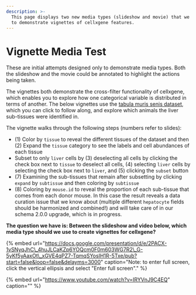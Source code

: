 ```yaml
---
description: >-
  This page displays two new media types (slideshow and movie) that we could use
  to demonstrate vignettes of cellxgene features.
---
```


# Vignette Media Test

These are initial attempts designed only to demonstrate media types. Both the slideshow and the movie could be annotated to highlight the actions being taken.

The vignettes both demonstrate the cross-filter functionality of cellxgene, which enables you to explore how one categorical variable is distributed in terms of another. The below vignettes use the [tabula muris senis dataset](https://cellxgene.cziscience.com/e/48b37086-25f7-4ecd-be66-f5bb378e3aea.cxg/), which you can click to follow along, and explore which animals the liver sub-tissues were identified in.

The vignette walks through the following steps \(numbers refer to slides\):

* \(1\) Color by `tissue` to reveal the different tissues of the dataset and then \(2\) Expand the `tissue` category to see the labels and cell abundances of each tissue
* Subset to only `liver` cells by \(3\) deselecting all cells by clicking the check box next to `tissue` to deselect all cells, \(4\) selecting `liver` cells by selecting the check box next to `liver`, and \(5\) clicking the `subset` button 
* \(7\) Examining the sub-tissues that remain after subsetting by clicking `expand` by `subtissue` and then coloring by `subtissue`
* \(8\) Coloring by `mouse.id` to reveal the proportion of each sub-tissue that comes from each donor mouse. In this case the result reveals a data curation issue that we know about \(multiple different `hepatocyte` fields should be harmonized and combined!\) and will take care of in our schema 2.0.0 upgrade, which is in progress.

**The question we have is: Between the slideshow and video below, which media type should we use to create vignettes for cellxgene?**

{% embed url="https://docs.google.com/presentation/d/e/2PACX-1vSNyqJhC\_4huJLCaKZp6YOQcm0F0m603WG7R2\_G-5yKf5yAaxOt\_xGVE4qPZ7-TqmqSYosIH1R-5Txe/pub?start=false&loop=false&delayms=3000" caption="Note: to enter full screen, click the vertical ellipsis and select \"Enter full screen\"." %}

{% embed url="https://www.youtube.com/watch?v=IRYVnJ9C4EQ" caption="" %}

